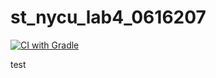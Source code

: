 # st_nycu_lab4_0616207
[![CI with Gradle](https://github.com/yasyuannn/st_nycu_lab4_0616207/actions/workflows/gradle.yml/badge.svg)](https://github.com/yasyuannn/st_nycu_lab4_0616207/actions/workflows/gradle.yml)

test